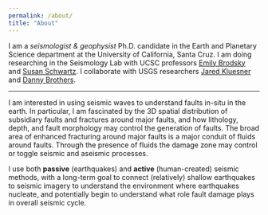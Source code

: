 ```yaml
---
permalink: /about/
title: "About"
---
```

I am a *seismologist & geophysist* Ph.D. candidate in the Earth and Planetary Science department at the University of California, Santa Cruz. 
I am doing researching in the Seismology Lab with UCSC professors [Emily Brodsky](https://websites.pmc.ucsc.edu/~seisweb/emily_brodsky/) and [Susan Schwartz](https://websites.pmc.ucsc.edu/~seisweb/susan_schwartz/). I collaborate with USGS researchers [Jared Kluesner](https://www.usgs.gov/staff-profiles/jared-kluesner?qt-staff_profile_science_products=0#qt-staff_profile_science_products) and [Danny Brothers](https://www.usgs.gov/staff-profiles/danny-brothers?qt-staff_profile_science_products=0#qt-staff_profile_science_products).

---
I am interested in using seismic waves to understand faults in-situ in the earth. In particular, I am fascinated by the 3D spatial distribution of subsidiary faults and fractures around major faults, and how lithology, depth, and fault morphology may control the generation of faults. The broad area of enhanced fracturing around major faults is a major conduit of fluids around faults. Through the presence of fluids the damage zone may control or toggle seismic and aseismic processes.  

I use both **passive** (earthquakes) and **active** (human-created) seismic methods, with a long-term goal to connect (relatively) shallow earthquakes to seismic imagery to understand the environment where earthquakes nucleate, and potentially begin to understand what role fault damage plays in overall seismic cycle.
